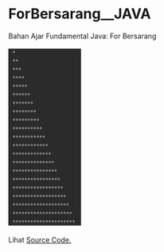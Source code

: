 # ForBersarang__JAVA
Bahan Ajar Fundamental Java: For Bersarang <br><br>
<img src="https://github.com/RizkyKhapidsyah/ForBersarang__JAVA/blob/master/result/Capture.PNG"><br><br>
Lihat <a href="https://github.com/RizkyKhapidsyah/ForBersarang__JAVA/blob/master/src/com/rizkykhapidsyah/forbersarang/Main.java">Source Code.</a>


